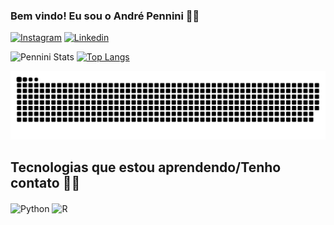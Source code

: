 ### Bem vindo! Eu sou o André Pennini 🙏👋

[![Instagram](https://img.shields.io/badge/Instagram-E4405F?style=for-the-badge&logo=instagram&logoColor=white)](https://instagram.com/andrepennini)
[![Linkedin](https://img.shields.io/badge/LinkedIn-0077B5?style=for-the-badge&logo=linkedin&logoColor=white)](https://www.linkedin.com/in/andrepennini)

![Pennini Stats](https://github-readme-stats.vercel.app/api?username=Pennini&show_icons=true&theme=dracula)
[![Top Langs](https://github-readme-stats.vercel.app/api/top-langs/?username=Pennini&theme=dracula)](https://github.com/Pennini/github-readme-stats)

![Cobrinha](https://github.com/Pennini/Pennini/blob/output/github-contribution-grid-snake.svg)

## Tecnologias que estou aprendendo/Tenho contato 🧑‍💻

<div style="display: inline_block">
  <img align="center" alt="Python" src="https://img.shields.io/badge/Python-14354C?style=for-the-badge&logo=python&logoColor=white" />
  <img align="center" alt="R" src="https://img.shields.io/badge/R-276DC3?style=for-the-badge&logo=r&logoColor=white" />
</div><br/>

